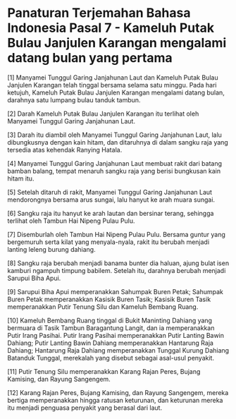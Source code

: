 # Panaturan Terjemahan Bahasa Indonesia Pasal 7 - Kameluh Putak Bulau Janjulen Karangan mengalami datang bulan yang pertama

[1] Manyamei Tunggul Garing Janjahunan Laut dan Kameluh Putak Bulau Janjulen Karangan telah tinggal bersama selama satu minggu. Pada hari ketujuh, Kameluh Putak Bulau Janjulen Karangan mengalami datang bulan, darahnya satu lumpang bulau tanduk tambun.

[2] Darah Kameluh Putak Bulau Janjulen Karangan itu terlihat oleh Manyamei Tunggul Garing Janjahunan Laut.

[3] Darah itu diambil oleh Manyamei Tunggul Garing Janjahunan Laut, lalu dibungkusnya dengan kain hitam, dan ditaruhnya di dalam sangku raja yang tersedia atas kehendak Ranying Hatala.

[4] Manyamei Tunggul Garing Janjahunan Laut membuat rakit dari batang bamban balang, tempat menaruh sangku raja yang berisi bungkusan kain hitam itu.

[5] Setelah ditaruh di rakit, Manyamei Tunggul Garing Janjahunan Laut mendorongnya bersama arus sungai, lalu hanyut ke arah muara sungai.

[6] Sangku raja itu hanyut ke arah lautan dan bersinar terang, sehingga terlihat oleh Tambun Hai Nipeng Pulau Pulu.

[7] Disemburlah oleh Tambun Hai Nipeng Pulau Pulu. Bersama guntur yang bergemuruh serta kilat yang menyala-nyala, rakit itu berubah menjadi lanting leleng burung dahiang.

[8] Sangku raja berubah menjadi banama bunter dia haluan, ajung bulat isen kamburi ngampuh timpung babilem. Setelah itu, darahnya berubah menjadi Sarupui Biha Apui.

[9] Sarupui Biha Apui memperanakkan Sahumpak Buren Petak; Sahumpak Buren Petak memperanakkan Kasisik Buren Tasik; Kasisik Buren Tasik memperanakkan Putir Tenung Silu dan Kameluh Bembang Ruang.

[10] Kameluh Bembang Ruang tinggal di Bukit Maninting Dahiang yang bermuara di Tasik Tambun Baragantung Langit, dan ia memperanakkan Putir Irang Pasihai. Putir Irang Pasihai memperanakkan Putir Lanting Bawin Dahiang; Putir Lanting Bawin Dahiang memperanakkan Hantarung Raja Dahiang; Hantarung Raja Dahiang memperanakkan Tunggal Kurung Dahiang Batanduk Tunggal, merekalah yang disebut sebagai asal-usul penyakit.

[11] Putir Tenung Silu memperanakkan Karang Rajan Peres, Bujang Kamising, dan Rayung Sangengem.

[12] Karang Rajan Peres, Bujang Kamising, dan Rayung Sangengem, mereka bertiga memperanakkan hingga ratusan keturunan, dan keturunan mereka itu menjadi penguasa penyakit yang berasal dari laut.
